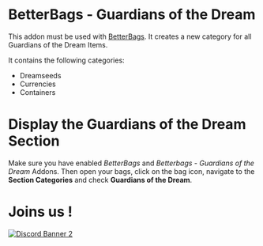 # BetterBags - Guardians of the Dream
This addon must be used with [BetterBags](https://www.curseforge.com/wow/addons/better-bags). It creates a new category for all Guardians of the Dream Items.

It contains the following categories: 
- Dreamseeds
- Currencies
- Containers

# Display the Guardians of the Dream Section
Make sure you have enabled *BetterBags* and *Betterbags - Guardians of the Dream* Addons. Then open your bags, click on the bag icon, navigate to the **Section Categories** and check **Guardians of the Dream**.

# Joins us !
[![Discord Banner 2](https://discordapp.com/api/guilds/1063213796845428876/widget.png?style=banner2)](https://discord.gg/a6DQuK8hV7)
